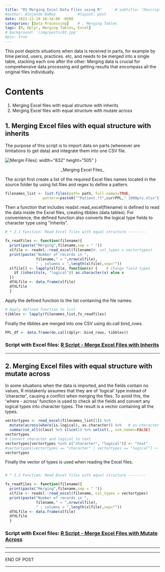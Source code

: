 ```yaml
---
title: "01 Merging Excel Data Files using R"      # subtitle: "Description of R Scripts for data processing."
#author: Alejando BaRey          #layout: post
date: 2022-11-10 10:34:00 -0500
categories: [Data Processing]    # , Merging Tables
tags: [R, Dplyr, Merging Tables, Excel]
# background: '/img/posts/01.jpg'
#pin: true
---
```


<!-- Reviewed 2023/08/08 -->
This post depicts situations when data is received in parts, for example by time period, users, practices. etc, and needs to be merged into a single table, stacking each one after the other. Merging data is crucial for comprehensive data processing and getting results that encompass all the original files individually.

<!-- folders and files, and are required to merge because of the way they are provided, by chunks of months, or by users and daily work, etc. So the data needs to be merged as one data table to be further processed. Sometimes the process incorporates the data file name  into the data as an added field, to identify the exact source of the record.-->

<!--This post explains procedures to process data using R, which is a necessary step required before generating reports, recaps or to use as input for machine learning models. -->

Contents
========

1. Merging Excel files with equal structure with inherits 
    <!--//(#01-merging-excel-files-with-equal-structure-with-inherits)[link to part 1 ->](#part-1)-->
2. Merging Excel files with equal structure with mutate across

## 1. Merging Excel files with equal structure with inherits

<!--- #### Brief Description:  {: width="832" height="505" } -->

The purpose of this script is to import data on parts (whenever are limitations to get data) and integrate them into one CSV file. 

![Mergin Files](/images/DataProcess/01_Merging_Excel_Filespng.PNG){: width="832" height="505" }    
<center>_Merging Excel Files_</center>


The script first create a list of the required Excel files names located in the source folder by using list.files and regex to define a pattern. 

```R
filenames_list <- list.files(path= path, full.names=TRUE, 
                 pattern=paste0("^Patient.*?",currPPL,"_1000pts.xlsx"))
```

Then a function that includes readxl::read_excel(filename) is defined to read the data inside the Excel files, creating tibbles (data tables). For convenience, the defined function also converts the logical type fields to character type using "inherits". 

```R
# * 2.1 Function: Read Excel files with equal structure --------

fx_readfiles <- function(filename){   
  print(paste("Merging",filename,sep = " "))
  xlfile <- readxl::read_excel(filename)#, col_types = vectortypes)
  print(paste("Number of records in ",
              filename," = ",nrow(xlfile),
              " ; columns = ",length(xlfile),sep=""))
  xlfile[] <- lapply(xlfile, function(x) {    # Change field types
    if (inherits(x, "logical")) as.character(x) else x
  })
  dfXLfile <- data.frame(xlfile)
  dfXLfile
  }
```

Apply the defined function to the list containing the file names: 

```R
# Apply defined function to list
tibbles <- lapply(filenames_list,fx_readfiles)
```

Finally the tibbles are merged into one CSV using do.call bind_rows.

```R
PPL_df <- data.frame(do.call(dplyr::bind_rows, tibbles))
```

### Script with Excel files: [R Script - Merge Excel Files with Inherits](https://github.com/albarey33/Data_Analysis_R/blob/main/01%20Merging%20Excel%20files%20with%20equal%20structure%20with%20inherit.R)


___

## 2. Merging Excel files with equal structure with mutate across

In some situations when the data is imported, and the fields contain no values, R mistakenly assumes that they are of 'logical' type instead of 'character', causing a conflict when merging the files. To avoid this, the 'where - across' function is used to check all the fields and convert any logical types into character types. The result is a vector containing all the types. 

```R
vectortypes <- read_excel(filenames_list[1]) %>% 
  mutate(across(where(is.logical), as.character)) %>%   # as.character
  summarise_all(class) %>% slice(1) %>% unlist(., use.names=FALSE)
vectortypes
# Convert character and logical to text
vectortypes[vectortypes %in% c("character", "logical")] <- "text"
#vectortypes[vectortypes == "character" | vectortypes == "logical"] <- "text"  # Option
vectortypes
```
Finally the vector of types is used when reading the Excel files.

```R

# * 2.2 Function: Read Excel files with equal structure --------

fx_readfiles <- function(filename){
  print(paste("Merging",filename,sep = " "))
  xlfile <- readxl::read_excel(filename, col_types = vectortypes)
  print(paste("Number of records in ",
              filename," = ",nrow(xlfile),
              " ; columns = ",length(xlfile),sep=""))
  dfXLfile <- data.frame(xlfile)
  dfXLfile 
  }

```


### Script with Excel files: [R Script - Merge Excel Files with Mutate Across](https://github.com/albarey33/Data_Analysis_R/blob/main/02%20Merging%20Excel%20files%20with%20equal%20structure%20with%20mutate%20across.R)
___


_____

END OF POST
___



